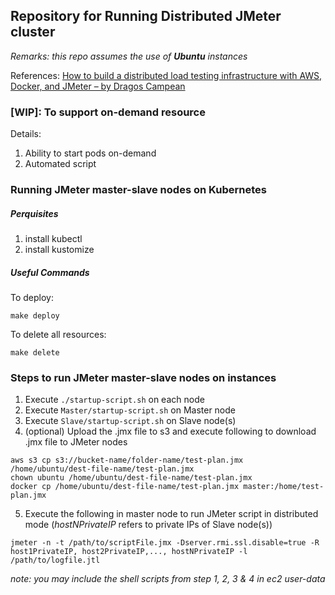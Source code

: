 
## Repository for Running Distributed JMeter cluster

*Remarks: this repo assumes the use of* ***Ubuntu*** *instances*

References:
[How to build a distributed load testing infrastructure with AWS, Docker, and JMeter – by Dragos Campean](https://dragoscampean.medium.com/how-to-build-a-distributed-load-testing-infrastructure-with-aws-docker-and-jmeter-accf3c2aa3a3)

### [WIP]: To support on-demand resource

Details:
1. Ability to start pods on-demand
2. Automated script

### Running JMeter master-slave nodes on Kubernetes

##### Perquisites

1. install kubectl
2. install kustomize

##### Useful Commands

To deploy:
```
make deploy
```

To delete all resources:
```
make delete
```

### Steps to run JMeter master-slave nodes on instances

1. Execute `./startup-script.sh` on each node
2. Execute `Master/startup-script.sh` on Master node
3. Execute `Slave/startup-script.sh` on Slave node(s)
4. (optional) Upload the .jmx file to s3 and execute following to download .jmx file to JMeter nodes
```yes | sudo apt install awscli
aws s3 cp s3://bucket-name/folder-name/test-plan.jmx /home/ubuntu/dest-file-name/test-plan.jmx
chown ubuntu /home/ubuntu/dest-file-name/test-plan.jmx
docker cp /home/ubuntu/dest-file-name/test-plan.jmx master:/home/test-plan.jmx
```
5. Execute the following in master node to run JMeter script in distributed mode (*hostNPrivateIP* refers to private IPs of Slave node(s))
```
jmeter -n -t /path/to/scriptFile.jmx -Dserver.rmi.ssl.disable=true -R host1PrivateIP, host2PrivateIP,..., hostNPrivateIP -l /path/to/logfile.jtl
```

*note: you may include the shell scripts from step 1, 2, 3 & 4 in ec2 user-data*
